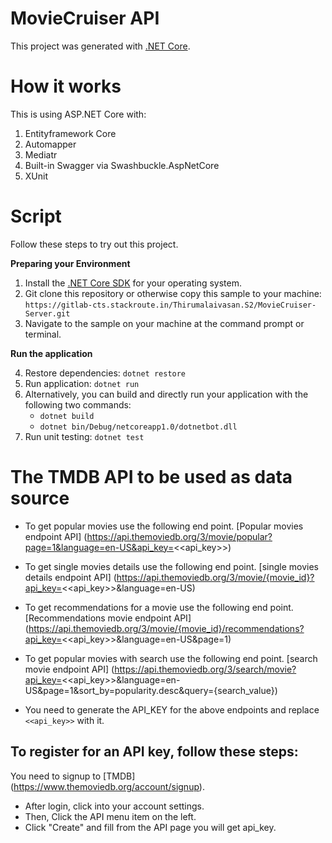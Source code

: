 # MovieCruiser API

This project was generated with  [.NET Core](http://dotnet.github.io).

# How it works

This is using ASP.NET Core with:

1. Entityframework Core
2. Automapper
3. Mediatr
4. Built-in Swagger via Swashbuckle.AspNetCore
5. XUnit

# Script

Follow these steps to try out this project. 

**Preparing your Environment**

1. Install the [.NET Core SDK](https://dot.net/core) for your operating system.
2. Git clone this repository or otherwise copy this sample to your machine: `https://gitlab-cts.stackroute.in/Thirumalaivasan.S2/MovieCruiser-Server.git`
3. Navigate to the sample on your machine at the command prompt or terminal.

**Run the application**

4. Restore dependencies: `dotnet restore`
5. Run application: `dotnet run`
6. Alternatively, you can build and directly run your application with the following two commands:
   - `dotnet build`
   - `dotnet bin/Debug/netcoreapp1.0/dotnetbot.dll`
5. Run unit testing: `dotnet test`

# The TMDB API to be used as data source
- To get popular movies use the following end point. [Popular movies endpoint API]
(https://api.themoviedb.org/3/movie/popular?page=1&language=en-US&api_key=<<api_key>>)

- To get single movies details use the following end point. [single movies details endpoint API]
(https://api.themoviedb.org/3/movie/{movie_id}?api_key=<<api_key>>&language=en-US)

- To get recommendations for a movie use the following end point. [Recommendations movie endpoint API]
(https://api.themoviedb.org/3/movie/{movie_id}/recommendations?api_key=<<api_key>>&language=en-US&page=1)

- To get popular movies with search use the following end point. [search movie endpoint API]
(https://api.themoviedb.org/3/search/movie?api_key=<<api_key>>&language=en-US&page=1&sort_by=popularity.desc&query={search_value})

- You need to generate the API_KEY for the above endpoints and replace 
`<<api_key>>` with it.

## To register for an API key, follow these steps:

You need to signup to [TMDB] (https://www.themoviedb.org/account/signup).

- After login, click into your account settings.
- Then, Click the API menu item on the left. 
- Click "Create" and fill from the API page you will get api_key.


 
